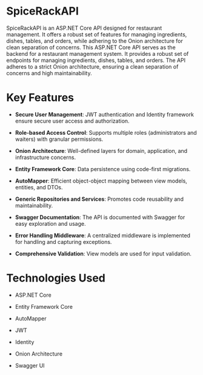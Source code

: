 # SpiceRackAPI
SpiceRackAPI is an ASP.NET Core API designed for restaurant management.  It offers a robust set of features for managing ingredients, dishes, tables, and orders, while adhering to the Onion architecture for clean separation of concerns.
This ASP.NET Core API serves as the backend for a restaurant management system. It provides a robust set of endpoints for managing ingredients, dishes, tables, and orders. The API adheres to a strict Onion architecture, ensuring a clean separation of concerns and high maintainability.

# Key Features

* **Secure User Management**: JWT authentication and Identity framework ensure secure user access and authorization.

* **Role-based Access Control**: Supports multiple roles (administrators and waiters) with granular permissions.

* **Onion Architecture**: Well-defined layers for domain, application, and infrastructure concerns.

* **Entity Framework Core**: Data persistence using code-first migrations.

* **AutoMapper**: Efficient object-object mapping between view models, entities, and DTOs.

* **Generic Repositories and Services**: Promotes code reusability and maintainability.

* **Swagger Documentation**: The API is documented with Swagger for easy exploration and usage.

* **Error Handling Middleware**: A centralized middleware is implemented for handling and capturing exceptions.

* **Comprehensive Validation**: View models are used for input validation.

# Technologies Used

* ASP.NET Core
  
* Entity Framework Core

* AutoMapper

* JWT

* Identity

* Onion Architecture

* Swagger UI
